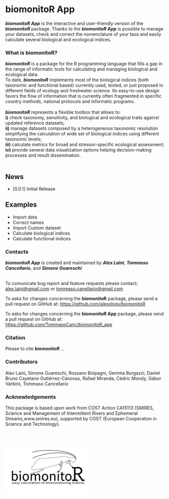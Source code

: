 
<h1>biomonitoR App</h1>

<b><i>biomonitoR App</b></i> is the interactive and user-friendly version of the <b><i>biomonitoR</b></i> package. Thanks to the <b><i>biomonitoR App</b></i> is possible to manage your datasets, check and correct the nomenclature of your taxa and easily calculate several biological and ecological indices.

<h3>What is biomonitoR?</h3>

<b><i>biomonitoR</i></b> is a package for the R programming language that fills a gap in the range of informatic tools for calculating and managing biological and ecological data. <br>
To date, <i><b>biomonitoR</i></b> implements most of the biological indices (both taxonomic and functional based) currently used, tested, or just proposed in different fields of ecology and freshwater science. 
Its easy-to-use design favors the flow of information that is currently often fragmented in specific country methods, national protocols and informatic programs. <br>
<br>
<i><b>biomonitoR </i></b> represents a flexible toolbox that allows to: <br>
<b>i)</b> check taxonomy, sensitivity, and biological and ecological traits against updated reference datasets; <br>
<b>ii)</b> manage datasets composed by a heterogeneous taxonomic resolution simplifying the calculation of wide set of biological indices using different taxonomic levels; <br>
<b>iii)</b> calculate metrics for broad and stressor-specific ecological assessment; <br>
<b>iv)</b> provide several data visualization options helping decision-making processes and result dissemination. <br>
<br>

<h2>News</h2>

- \[0.0.1\] Initial Release

<h2>Examples</h2>

- Import data
- Correct names
- Import Custom dataset
- Calculate biological indices
- Calculate functional indices 


<h3>Contacts</h3>
<i>
  <b>biomonitoR App</b>
</i> is created and maintained by <i><b>Alex Laini</i></b>, <i><b>Tommaso Cancellario</i></b>, and <i><b>Simone Guareschi</i></b> <br><br>

To comunicate bug report and feature requests please contact: alex.laini@gmail.com or tommaso.canellario@gmail.com
<br>

To asks for changes concerning the <b>biomonitoR</b> package, please send a pull request on GitHub at: https://github.com/alexology/biomonitoR
<br>

To asks for changes concerning the <b>biomonitoR App</b> package, please send a pull request on GitHub at: https://github.com/TommasoCanc/biomonitoR_app
<br>


<h3>Citation</h3>
Please to cite <i><b>biomonitoR</i></b> ...

<h3>Contributors</h3>
Alex Laini, Simone Guareschi, Rossano Bolpagni, Gemma Burgazzi, Daniel Bruno 
Cayetano Gutiérrez-Cánovas, Rafael Miranda, Cédric Mondy, Gábor Várbíró,
Tommaso Cancellario

<h3>Acknowledgements</h3>
This package is based upon work from COST Action CA15113 (SMIRES, Science and 
Management of Intermittent Rivers and Ephemeral Streams,www.smires.eu), 
supported by COST (European Cooperation in Science and Technology).

<br><br><br>
<img src="https://github.com/TommasoCanc/biomonitoR_app/blob/main/biomonitoR_app/www/biomonitor_300px.png" height="150">
